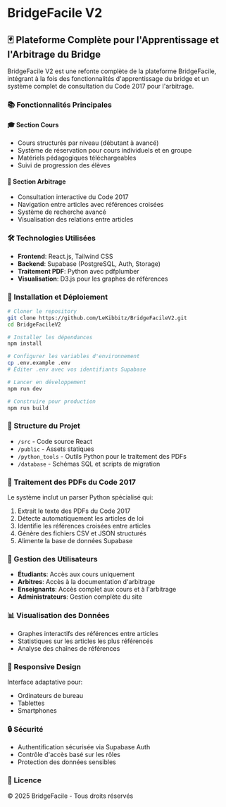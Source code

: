 # BridgeFacile V2

## 🃏 Plateforme Complète pour l'Apprentissage et l'Arbitrage du Bridge

BridgeFacile V2 est une refonte complète de la plateforme BridgeFacile, intégrant à la fois des fonctionnalités d'apprentissage du bridge et un système complet de consultation du Code 2017 pour l'arbitrage.

### 📚 Fonctionnalités Principales

#### 🎓 Section Cours
- Cours structurés par niveau (débutant à avancé)
- Système de réservation pour cours individuels et en groupe
- Matériels pédagogiques téléchargeables
- Suivi de progression des élèves

#### 📜 Section Arbitrage
- Consultation interactive du Code 2017
- Navigation entre articles avec références croisées
- Système de recherche avancé
- Visualisation des relations entre articles

### 🛠️ Technologies Utilisées

- **Frontend**: React.js, Tailwind CSS
- **Backend**: Supabase (PostgreSQL, Auth, Storage)
- **Traitement PDF**: Python avec pdfplumber
- **Visualisation**: D3.js pour les graphes de références

### 🚀 Installation et Déploiement

```bash
# Cloner le repository
git clone https://github.com/LeKibbitz/BridgeFacileV2.git
cd BridgeFacileV2

# Installer les dépendances
npm install

# Configurer les variables d'environnement
cp .env.example .env
# Éditer .env avec vos identifiants Supabase

# Lancer en développement
npm run dev

# Construire pour production
npm run build
```

### 📂 Structure du Projet

- `/src` - Code source React
- `/public` - Assets statiques
- `/python_tools` - Outils Python pour le traitement des PDFs
- `/database` - Schémas SQL et scripts de migration

### 🔄 Traitement des PDFs du Code 2017

Le système inclut un parser Python spécialisé qui:
1. Extrait le texte des PDFs du Code 2017
2. Détecte automatiquement les articles de loi
3. Identifie les références croisées entre articles
4. Génère des fichiers CSV et JSON structurés
5. Alimente la base de données Supabase

### 👥 Gestion des Utilisateurs

- **Étudiants**: Accès aux cours uniquement
- **Arbitres**: Accès à la documentation d'arbitrage
- **Enseignants**: Accès complet aux cours et à l'arbitrage
- **Administrateurs**: Gestion complète du site

### 📊 Visualisation des Données

- Graphes interactifs des références entre articles
- Statistiques sur les articles les plus référencés
- Analyse des chaînes de références

### 📱 Responsive Design

Interface adaptative pour:
- Ordinateurs de bureau
- Tablettes
- Smartphones

### 🔒 Sécurité

- Authentification sécurisée via Supabase Auth
- Contrôle d'accès basé sur les rôles
- Protection des données sensibles

### 📄 Licence

© 2025 BridgeFacile - Tous droits réservés

